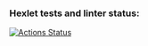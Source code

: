 ### Hexlet tests and linter status:
[![Actions Status](https://github.com/lyovaparsyan94/python-project-83/actions/workflows/hexlet-check.yml/badge.svg)](https://github.com/lyovaparsyan94/python-project-83/actions)
